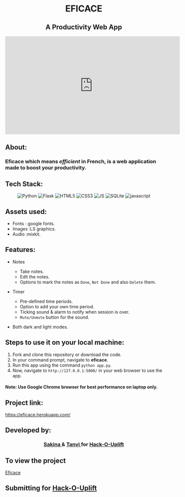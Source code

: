 <h1 align="center"> EFICACE </h1>
<h2 align="center"> A Productivity Web App </h2>

<iframe width="560" height="315" src="https://www.youtube.com/embed/AJqZVsVeYdM" title="YouTube video player" frameborder="0" allow="accelerometer; autoplay; clipboard-write; encrypted-media; gyroscope; picture-in-picture" allowfullscreen></iframe>

## About:


### **Eficace** which means *efficient* in French, is a web application made to boost your productivity.

## Tech Stack:

<p align="center">
<img alt="Python" src="https://img.shields.io/badge/python-%2300599C.svg?&style=for-the-badge&logo=python&logoColor=white" />
<img alt="Flask" src="https://img.shields.io/badge/flask-%23000.svg?style=for-the-badge&logo=flask&logoColor=white" />
<img alt="HTML5" src="https://img.shields.io/badge/html5-%23E34F26.svg?style=for-the-badge&logo=html5&logoColor=white" />
<img alt="CSS3" src="https://img.shields.io/badge/css3-%231572B6.svg?style=for-the-badge&logo=css3&logoColor=white" />
<img alt="JS" src="https://img.shields.io/badge/javascript-%23000.svg?style=for-the-badge&logo=javascript&logoColor=white" />
<img alt="SQLite" src="https://img.shields.io/badge/SQLite-07405E?style=for-the-badge&logo=sqlite&logoColor=white" />
<img alt="javascript" src="https://img.shields.io/badge/javascript-%23323330.svg?style=for-the-badge&logo=javascript&logoColor=white" />
</p>

## Assets used:
- Fonts : google fonts.
- Images :LS graphics.
- Audio :mixkit.


## Features:

- Notes
    - Take notes.
    - Edit the notes.
    - Options to mark the notes as `Done`, `Not Done` and also `Delete` them.

- Timer
    - Pre-defined time periods.
    - Option to add your own time period.
    - Ticking sound & alarm to notify when session is over.
    - `Mute/Unmute` button for the sound.

- Both dark and light modes.

## Steps to use it on your local machine:

1. Fork and clone this repository or download the code.
2. In your command prompt, navigate to **eficace**.
3. Run this app using the command `python app.py`.
4. Now, navigate to `http://127.0.0.1:5000/` in your web browser to use the app.

#### Note: Use **Google Chrome** browser for best performance on laptop only.

## Project link:

https://eficace.herokuapp.com/


## Developed by:

  <h3 align="center">
  <a href="https://github.com/sakinanomi"> Sakina </a> & <a href="https://github.com/tanvi355"> Tanvi </a>  
    for <a href="https://uplift.girlscript.tech/hack-o-uplift.html"> Hack-O-Uplift </a>
  </h3>
  
  ## To view the project
  [Eficace](https://eficace.herokuapp.com/)
  
  
  
  ## Submitting for [Hack-O-Uplift](https://uplift.girlscript.tech/hack-o-uplift.html)
